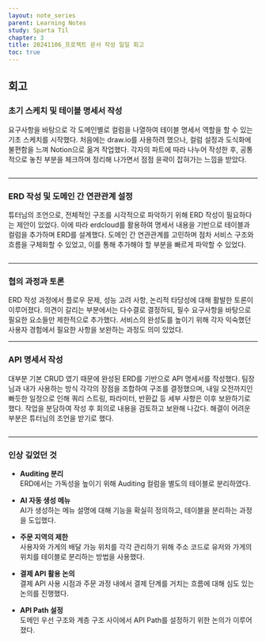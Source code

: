 ```yaml
---
layout: note_series
parent: Learning Notes
study: Sparta Til
chapter: 3
title: 20241106_프로젝트 문서 작성 일일 회고
toc: true
---
```


## 회고
### 초기 스케치 및 테이블 명세서 작성
요구사항을 바탕으로 각 도메인별로 컬럼을 나열하여 테이블 명세서 역할을 할 수 있는 기초 스케치를 시작했다. 
처음에는 draw.io를 사용하려 했으나, 컬럼 설정과 도식화에 불편함을 느껴 Notion으로 옮겨 작업했다. 
각자의 파트에 따라 나누어 작성한 후, 공통적으로 놓친 부분을 체크하며 정리해 나가면서 점점 윤곽이 잡혀가는 느낌을 받았다.

<img class="cdn-img" id="241106-테이블-명세서.png">

---

### ERD 작성 및 도메인 간 연관관계 설정
튜터님의 조언으로, 전체적인 구조를 시각적으로 파악하기 위해 ERD 작성이 필요하다는 제안이 있었다. 
이에 따라 erdcloud를 활용하여 명세서 내용을 기반으로 테이블과 컬럼을 추가하며 ERD를 설계했다. 
도메인 간 연관관계를 고민하며 점차 서비스 구조와 흐름을 구체화할 수 있었고, 이를 통해 추가해야 할 부분을 빠르게 파악할 수 있었다.

<img class="cdn-img" id="241106-erd.png">

---

### 협의 과정과 토론
ERD 작성 과정에서 플로우 문제, 성능 고려 사항, 논리적 타당성에 대해 활발한 토론이 이루어졌다. 
의견이 갈리는 부분에서는 다수결로 결정하되, 필수 요구사항을 바탕으로 필요한 요소들만 제한적으로 추가했다. 
서비스의 완성도를 높이기 위해 각자 익숙했던 사용자 경험에서 필요한 사항을 보완하는 과정도 의미 있었다.

---

### API 명세서 작성
대부분 기본 CRUD 였기 때문에 완성된 ERD를 기반으로 API 명세서를 작성했다. 
팀장님과 내가 사용하는 방식 각각의 장점을 조합하여 구조를 결정했으며, 
내일 오전까지인 빠듯한 일정으로 인해 쿼리 스트링, 파라미터, 반환값 등 세부 사항은 이후 보완하기로 했다. 
작업을 분담하여 작성 후 회의로 내용을 검토하고 보완해 나갔다. 
해결이 어려운 부분은 튜터님의 조언을 받기로 했다.

<img class="cdn-img" id="241106-api-명세서.png">

---

### 인상 깊었던 것
- **Auditing 분리**  
  ERD에서는 가독성을 높이기 위해 Auditing 컬럼을 별도의 테이블로 분리하였다.

- **AI 자동 생성 메뉴**  
  AI가 생성하는 메뉴 설명에 대해 기능을 확실히 정의하고, 테이블을 분리하는 과정을 도입했다.

- **주문 지역의 제한**  
  사용자와 가게의 배달 가능 위치를 각각 관리하기 위해 주소 코드로 유저와 가게의 위치를 테이블로 분리하는 방법을 사용했다.

- **결제 API 활용 논의**  
  결제 API 사용 시점과 주문 과정 내에서 결제 단계를 거치는 흐름에 대해 심도 있는 논의를 진행했다.

- **API Path 설정**  
  도메인 우선 구조와 계층 구조 사이에서 API Path를 설정하기 위한 논의가 이루어졌다.


